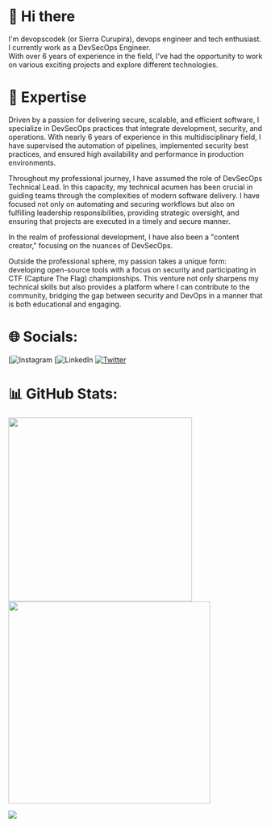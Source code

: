 # 👋 Hi there

I'm devopscodek (or Sierra Curupira), devops engineer and tech enthusiast. I currently work as a DevSecOps Engineer. </br>
With over 6 years of experience in the field, I've had the opportunity to work on various exciting projects and explore different technologies.


# 🚀 Expertise
Driven by a passion for delivering secure, scalable, and efficient software, I specialize in DevSecOps practices that integrate development, security, and operations. With nearly 6 years of experience in this multidisciplinary field, I have supervised the automation of pipelines, implemented security best practices, and ensured high availability and performance in production environments.

Throughout my professional journey, I have assumed the role of DevSecOps Technical Lead. In this capacity, my technical acumen has been crucial in guiding teams through the complexities of modern software delivery. I have focused not only on automating and securing workflows but also on fulfilling leadership responsibilities, providing strategic oversight, and ensuring that projects are executed in a timely and secure manner.

In the realm of professional development, I have also been a "content creator," focusing on the nuances of DevSecOps.

Outside the professional sphere, my passion takes a unique form: developing open-source tools with a focus on security and participating in CTF (Capture The Flag) championships. This venture not only sharpens my technical skills but also provides a platform where I can contribute to the community, bridging the gap between security and DevOps in a manner that is both educational and engaging.



# 🌐 Socials:
[![Instagram]() [![LinkedIn]()  [![Twitter]()]() 

# 📊 GitHub Stats:
<img src="https://github-readme-stats-wheat-two-53.vercel.app/api?username=devopscodeck&theme=neon&hide_border=false&include_all_commits=false&count_private=false"  width="364px" />                    <img src="https://github-readme-streak-stats.herokuapp.com/?user=lauragrassig&theme=neon&hide_border=false"  width="400px" />



![](https://github-readme-stats-wheat-two-53.vercel.app/api/top-langs/?username=devopscodeck&theme=neon&hide_border=false&include_all_commits=false&count_private=false&layout=compact)
